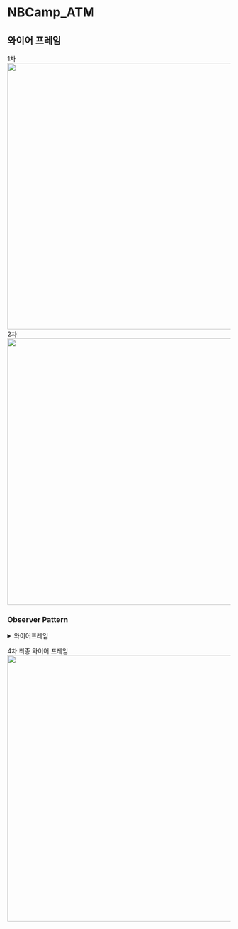 # NBCamp_ATM

## 와이어 프레임
1차<br>
<img src="https://github.com/user-attachments/assets/a5ea2a30-cd35-4770-8908-63cd5340f829" width = "600"/><br>
2차<br> 
<img src="https://github.com/user-attachments/assets/357f257f-9f63-40cf-905a-ca672274de08" width = "600"/><br>


### Observer Pattern
<details>
  <summary>와이어프레임</summary>
  2차<br>
  <img src="https://github.com/user-attachments/assets/b08db3f4-5582-4a4e-9f5e-94f2d2ae5181" width = "600"/><br>
  3차<br>
  <img src="https://github.com/user-attachments/assets/7de8cce1-e87c-4d0d-a4c2-a995d4ed4bbd" width = "600"/><br>
</details>

4차 최종 와이어 프레임<br>
<img src="https://github.com/user-attachments/assets/0ffaa4a7-a106-4118-803e-be05e55f21b5" width = "600"/><br>
